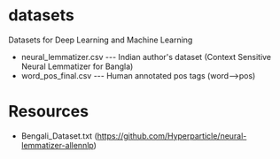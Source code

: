 # datasets
Datasets for Deep Learning and Machine Learning

* neural_lemmatizer.csv --- Indian author's dataset (Context Sensitive Neural Lemmatizer for Bangla)
* word_pos_final.csv --- Human annotated pos tags (word-->pos)

# Resources
* Bengali_Dataset.txt (https://github.com/Hyperparticle/neural-lemmatizer-allennlp)
